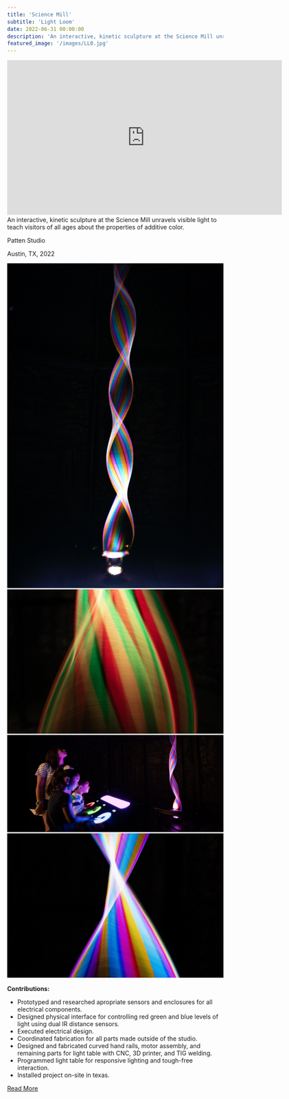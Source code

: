 ```yaml
---
title: 'Science Mill'
subtitle: 'Light Loom'
date: 2022-06-31 00:00:00
description: 'An interactive, kinetic sculpture at the Science Mill unravels visible light to teach visitors of all ages about the properties of additive color.'
featured_image: '/images/LL0.jpg'
---
```




<iframe src="https://player.vimeo.com/video/762688665?h=ae9e302271" width="640" height="360" frameborder="0" webkitallowfullscreen mozallowfullscreen allowfullscreen></iframe>
An interactive, kinetic sculpture at the Science Mill unravels visible light to teach visitors of all ages about the properties of additive color.

Patten Studio

Austin, TX, 2022

<div class="gallery" data-columns="3">
	<img src="/images/LL1.jpg">
	<img src="/images/LL2.jpg">
	<img src="/images/LL4.jpg">
	<img src="/images/LL0.jpg">
</div>

 
**Contributions:**
* Prototyped and researched apropriate sensors and enclosures for all electrical components. 
* Designed physical interface for controlling red green and blue levels of light using dual IR distance sensors.
* Executed electrical design.
* Coordinated fabrication for all parts made outside of the studio.
* Designed and fabricated curved hand rails, motor assembly, and remaining parts for light table with CNC, 3D printer, and TIG welding. 
* Programmed light table for responsive lighting and tough-free interaction.
* Installed project on-site in texas.

<a href="https://www.pattenstudio.com/works/light-loom/" class="button button--large">Read More</a>
 